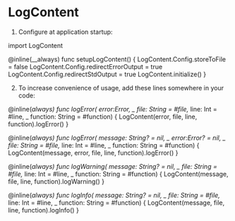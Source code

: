 # LogContent



1. Configure at application startup:

import LogContent

@inline(__always)
func setupLogContent() {
	LogContent.Config.storeToFile = false
	LogContent.Config.redirectErrorOutput = true
	LogContent.Config.redirectStdOutput = true
	LogContent.initialize()
}

2. To increase convenience of usage, add these lines somewhere in your code:

@inline(__always)
func logError(_ error:Error, _ file: String = #file,_ line: Int = #line, _ function: String = #function) {
	LogContent(error, file, line, function).logError()
}

@inline(__always)
func logError(_ message: String? = nil, _ error:Error? = nil, _ file: String = #file,_ line: Int = #line, _ function: String = #function) {
	LogContent(message, error, file, line, function).logError()
}

@inline(__always)
func logWarning(_ message: String? = nil, _ file: String = #file,_ line: Int = #line, _ function: String = #function) {
	LogContent(message, file, line, function).logWarning()
}

@inline(__always)
func logInfo(_ message: String? = nil, _ file: String = #file,_ line: Int = #line, _ function: String = #function) {
	LogContent(message, file, line, function).logInfo()	
}


